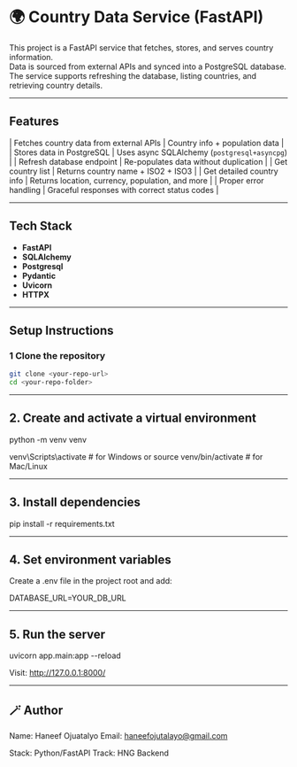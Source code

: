 #  🌍 Country Data Service (FastAPI)

This project is a FastAPI service that fetches, stores, and serves country information.  
Data is sourced from external APIs and synced into a PostgreSQL database.  
The service supports refreshing the database, listing countries, and retrieving country details.

---

## Features

| Fetches country data from external APIs | Country info + population data |
| Stores data in PostgreSQL | Uses async SQLAlchemy (`postgresql+asyncpg`) |
| Refresh database endpoint | Re-populates data without duplication |
| Get country list | Returns country name + ISO2 + ISO3 |
| Get detailed country info | Returns location, currency, population, and more |
| Proper error handling | Graceful responses with correct status codes |

---

## Tech Stack

- **FastAPI** 
- **SQLAlchemy** 
- **Postgresql**
- **Pydantic**
- **Uvicorn**
- **HTTPX**

---

## Setup Instructions

### 1 Clone the repository
```bash
git clone <your-repo-url>
cd <your-repo-folder>
```
---

## 2. Create and activate a virtual environment

python -m venv venv

venv\Scripts\activate    # for Windows
or
source venv/bin/activate # for Mac/Linux

---

## 3. Install dependencies
pip install -r requirements.txt

---

## 4. Set environment variables

Create a .env file in the project root and add:

DATABASE_URL=YOUR_DB_URL

---

## 5. Run the server
uvicorn app.main:app --reload

Visit: http://127.0.0.1:8000/

---

## 🪄 Author

Name: Haneef Ojuatalyo
Email: haneefojutalayo@gmail.com

Stack: Python/FastAPI
Track: HNG Backend
